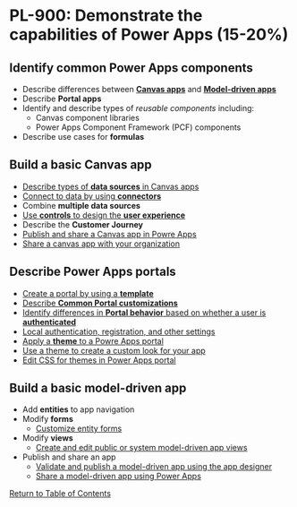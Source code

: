 # PL-900: Demonstrate the capabilities of Power Apps (15-20%)

## Identify common Power Apps components
- Describe differences between [**Canvas apps**](https://docs.microsoft.com/en-us/powerapps/maker/canvas-apps/getting-started) and [**Model-driven apps**](https://docs.microsoft.com/en-us/powerapps/maker/model-driven-apps/model-driven-app-overview)
- Describe **Portal apps**
- Identify and describe types of *reusable components* including:
    - Canvas component libraries
    - Power Apps Component Framework (PCF) components
- Describe use cases for **formulas**

## Build a basic Canvas app
- [Describe types of **data sources** in Canvas apps](https://docs.microsoft.com/en-us/powerapps/maker/canvas-apps/functions/data-types)
- [Connect to data by using **connectors**](https://docs.microsoft.com/en-us/powerapps/maker/canvas-apps/connections-list)
- Combine **multiple data sources**
- [Use **controls** to design the **user experience**](https://docs.microsoft.com/en-us/learn/modules/controls-canvas-apps/)
- Describe the **Customer Journey**
- [Publish and share a Canvas app in Powre Apps](https://docs.microsoft.com/en-us/powerapps/maker/canvas-apps/save-publish-app)
- [Share a canvas app with your organization](https://docs.microsoft.com/en-us/powerapps/maker/canvas-apps/share-app)

## Describe Power Apps portals
- [Create a portal by using a **template**](https://docs.microsoft.com/en-us/powerapps/maker/portals/configure/page-templates)
- [Describe **Common Portal customizations**](https://docs.microsoft.com/en-us/learn/modules/intro-portals/5-extensibility-overview)
- [Identify differences in **Portal behavior** based on whether a user is **authenticated**](https://docs.microsoft.com/en-us/powerapps/maker/portals/configure/configure-portal-authentication)
- [Local authentication, registration, and other settings](https://docs.microsoft.com/en-us/powerapps/maker/portals/configure/set-authentication-identity)
- [Apply a **theme** to a Powre Apps portal](https://docs.microsoft.com/en-us/powerapps/maker/portals/theme-overview)
- [Use a theme to create a custom look for your app](https://docs.microsoft.com/en-us/powerapps/maker/model-driven-apps/create-themes-organization-branding)
- [Edit CSS for themes in Power Apps portal](https://docs.microsoft.com/en-us/powerapps/maker/portals/edit-css)

## Build a basic model-driven app
- Add **entities** to app navigation
- Modify **forms**
    - [Customize entity forms](https://docs.microsoft.com/en-us/powerapps/developer/model-driven-apps/customize-entity-forms)
- Modify **views**
    - [Create and edit public or system model-driven app views](https://docs.microsoft.com/en-us/powerapps/maker/model-driven-apps/create-edit-views-app-designer)
- Publish and share an app
    - [Validate and publish a model-driven app using the app designer](https://docs.microsoft.com/en-us/powerapps/maker/model-driven-apps/validate-app)
    - [Share a model-driven app using Power Apps](https://docs.microsoft.com/en-us/powerapps/maker/model-driven-apps/share-model-driven-app)

[Return to Table of Contents](README.md)